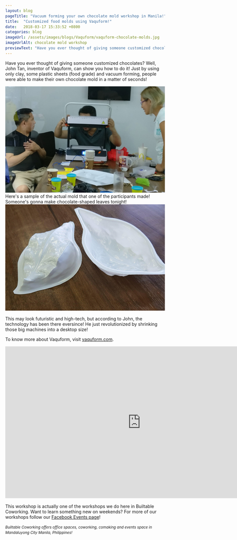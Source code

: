 ```yaml
---
layout: blog
pageTitle: "Vacuum forming your own chocolate mold workshop in Manila!"
title:  "Customized food molds using Vaquform!"
date:   2018-03-17 15:33:52 +0800
categories: blog
imageUrl: /assets/images/blogs/Vaquform/vaquform-chocolate-molds.jpg
imageUrlAlt: chocolate mold workshop
previewText: "Have you ever thought of giving someone customized chocolates? Well, John Tan, inventor of Vaquform, can show you how! Just by using only clay, some plastic sheets (food grade) and vacuum forming..."
---
```



Have you ever thought of giving someone customized chocolates? Well, John Tan, inventor of Vaquform, can show you how to do it! Just by using only clay, some plastic sheets (food grade) and vacuum forming, people were able to make their own chocolate mold in a matter of seconds!

<img src="/assets/images/blogs/Vaquform/vaquform-workshop.jpg" class="img-responsive"/>
<br>
Here's a sample of the actual mold that one of the participants made! Someone's gonna make chocolate-shaped leaves tonight!
<img src="/assets/images/blogs/Vaquform/chocolate-leaf-mold.jpg" class="img-responsive"/>




This may look futuristic and high-tech, but according to John, the technology has been there eversince! He just revolutionized by shrinking those big machines into a desktop size! 

To know more about Vaquform, visit [vaquform.com][vaquform-url].

<iframe width="854" height="480" class="youtube-video" src="https://www.youtube.com/embed/hISq5XGbdhE" frameborder="0" allow="autoplay; encrypted-media" allowfullscreen></iframe>
 
This workshop is actually one of the workshops we do here in Builtable Coworking. Want to learn something new on weekends? For more of our workshops follow our [Facebook Events page][builtable-events]!



[vaquform-url]: https://jekyllrb.com/docs/home
[builtable-events]: https://www.facebook.com/builtable/events


<small>
<i>
Builtable Coworking offers office spaces, coworking, comaking and events space in Mandaluyong City Manila, Philippines!
</i>
</small>